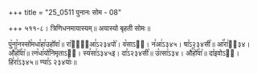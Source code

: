 +++
title = "25_0511 पुनानः सोम - 08"

+++
५११-८। त्रिणिधनमायास्यम्॥ अयास्यो बृहती सोमः॥

पु꣥ना꣯नस्सो꣯मधा꣯हा꣯उहो꣤वा꣥॥ रा꣡या꣢᳐आ꣣ऽ२३४पो꣥। व꣡साऽ२᳐। न꣣आ꣢ऽ३४५। षा꣣ऽ२३४सी꣥॥ आ꣡꣯रा꣢ऽ᳐३४। औ꣣꣯हो꣤꣯वा꣥॥ त्न꣡धा꣯यो꣯निमृताऽ२᳐। स्य꣣सा꣢ऽ३४५इ। दा꣣ऽ२३४सी꣥॥ उ꣡त्सा꣢ऽ३४। औ꣣꣯हो꣤꣯वा꣥॥ दा꣡इवोऽ२᳐। हि꣣रा꣢ऽ३४५॥ ण्या꣣ऽ २३४याः꣥॥